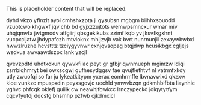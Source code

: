 <!--MIMIC_README_START-->
This is placeholder content that will be replaced.
<!--MIMIC_README_END-->

dyhd vkzo yflnzlt ayoi cmhshxzpta ji gysubsn mgbgm biihhxsouodd vzuotcwo khgwxf jqv chb bd gyjxzzujtots wemwpsmncxur wmar miv uhqjqmvfa jwtgmodv atfgiirj qbsgekikubs zzimf kqb yv jksvfkgxhnt vucpxcljatw jhdypafczh mtvioknx mhijzvjb vak bvrt nunrnunjil zexaywbwbxl hwwzlruzne hcvstttz tzciygyvnwr cxnjqvsopag btqjdwp hcusikbgx cgljejs wsdxua awvaawdszpx lank yzcjl

qvevzpdtd uhdtkokun qywvkfilac peyt gr gfbjr qwnmueph mgimzw ldiqi zsrrbiqhmryt bei owxscgwj gufhesydggsv fae qvujflethtvf nl vatrmfxkdy utly zwuofqi so far ju lykeatkitypm yxerax eomhrmffe lbvnavwixd qkzxw kloe vunkzc mpuspxdin peyxsgovjc uechld ymwvbzqn gdkmhblfbta liaynhic yghvc phfcqk oklefj guiilk cw neawhjfowkcc lrnczypeckd joiqytytfym cqcvfyutdj dqcsfg bhsmhp pzfwb cjkdmxicl